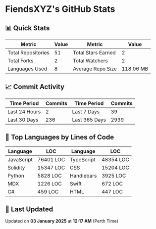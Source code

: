 # FiendsXYZ's GitHub Stats

## 📊 Quick Stats

| Metric               | Value       | Metric               | Value       |
|----------------------|-------------|----------------------|-------------|
| Total Repositories   | 51 | Total Stars Earned   | 2 |
| Total Forks          | 2 | Total Watchers       | 2 |
| Languages Used       | 8 | Average Repo Size    | 118.06 MB |

## 📈 Commit Activity

| Time Period      | Commits      | Time Period      | Commits      |
|------------------|--------------|------------------|--------------|
| Last 24 Hours    | 2 | Last 7 Days      | 39 |
| Last 30 Days     | 236 | Last 365 Days    | 2939 |

## 📝 Top Languages by Lines of Code

| Language       | LOC        | Language       | LOC        |
|----------------|------------|----------------|------------|
| JavaScript       | 76401 LOC  | TypeScript       | 48354 LOC  |
| Solidity       | 15347 LOC  | CSS       | 15204 LOC  |
| Python       | 5828 LOC  | Handlebars       | 3925 LOC  |
| MDX       | 1226 LOC  | Swift       | 672 LOC  |
| C#       | 459 LOC  | HTML       | 447 LOC  |

## 📅 Last Updated

Updated on **03 January 2025** at **12:17 AM** (Perth Time)
